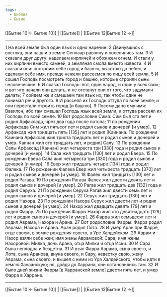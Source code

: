 ```yaml
---
tags:
  - Библия
  - Бытие
---
```

[[Бытие 10|← Бытие 10]] | [[Бытие]] | [[Бытие 12|Бытие 12 →]]

---
1 На всей земле был один язык и одно наречие.
2 Двинувшись с востока, они нашли в земле Сеннаар равнину и поселились там.
3 И сказали друг другу: наделаем кирпичей и обожжем огнем. И стали у них кирпичи вместо камней, а земляная смола вместо извести.
4 И сказали они: построим себе город и башню, высотою до небес, и сделаем себе имя, прежде нежели рассеемся по лицу всей земли.
5 И сошел Господь посмотреть город и башню, которые строили сыны человеческие.
6 И сказал Господь: вот, один народ, и один у всех язык; и вот что начали они делать, и не отстанут они от того, что задумали делать;
7 сойдем же и смешаем там язык их, так чтобы один не понимал речи другого.
8 И рассеял их Господь оттуда по всей земле; и они перестали строить город [и башню].
9 Посему дано ему имя: Вавилон, ибо там смешал Господь язык всей земли, и оттуда рассеял их Господь по всей земле.
10 Вот родословие Сима: Сим был ста лет и родил Арфаксада, чрез два года после потопа;
11 по рождении Арфаксада Сим жил пятьсот лет и родил сынов и дочерей [и умер].
12 Арфаксад жил тридцать пять [135] лет и родил [Каинана. По рождении Каинана Арфаксад жил триста тридцать лет и родил сынов и дочерей и умер. Каинан жил сто тридцать лет, и родил] Салу.
13 По рождении Салы Арфаксад [Каинан] жил четыреста три [330] года и родил сынов и дочерей [и умер].
14 Сала жил тридцать [130] лет и родил Евера.
15 По рождении Евера Сала жил четыреста три [330] года и родил сынов и дочерей [и умер].
16 Евер жил тридцать четыре [134] года и родил Фалека.
17 По рождении Фалека Евер жил четыреста тридцать [370] лет и родил сынов и дочерей [и умер].
18 Фалек жил тридцать [130] лет и родил Рагава.
19 По рождении Рагава Фалек жил двести девять лет и родил сынов и дочерей [и умер].
20 Рагав жил тридцать два [132] года и родил Серуха.
21 По рождении Серуха Рагав жил двести семь лет и родил сынов и дочерей [и умер].
22 Серух жил тридцать [130] лет и родил Нахора.
23 По рождении Нахора Серух жил двести лет и родил сынов и дочерей [и умер].
24 Нахор жил двадцать девять [79] лет и родил Фарру.
25 По рождении Фарры Нахор жил сто девятнадцать [129] лет и родил сынов и дочерей [и умер].
26 Фарра жил семьдесят лет и родил Аврама, Нахора и Арана.
27 Вот родословие Фарры: Фарра родил Аврама, Нахора и Арана. Аран родил Лота.
28 И умер Аран при Фарре, отце своем, в земле рождения своего, в Уре Халдейском.
29 Аврам и Нахор взяли себе жен; имя жены Аврамовой: Сара; имя жены Нахоровой: Милка, дочь Арана, отца Милки и отца Иски.
30 И Сара была неплодна и бездетна.
31 И взял Фарра Аврама, сына своего, и Лота, сына Аранова, внука своего, и Сару, невестку свою, жену Аврама, сына своего, и вышел с ними из Ура Халдейского, чтобы идти в землю Ханаанскую; но, дойдя до Харрана, они остановились там.
32 И было дней жизни Фарры [в Харранской земле] двести пять лет, и умер Фарра в Харране.

---
[[Бытие 10|← Бытие 10]] | [[Бытие]] | [[Бытие 12|Бытие 12 →]]